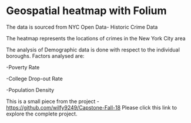 # Geospatial heatmap with Folium



The data is sourced from NYC Open Data- Historic Crime Data

The heatmap represents the locations of crimes in the New York City area


The analysis of Demographic data is done with respect to the individual boroughs. Factors analysed are:

-Poverty Rate

-College Drop-out Rate

-Population Density


This is a small piece from the project - https://github.com/wilfy9249/Capstone-Fall-18
Please click this link to explore the complete project.
